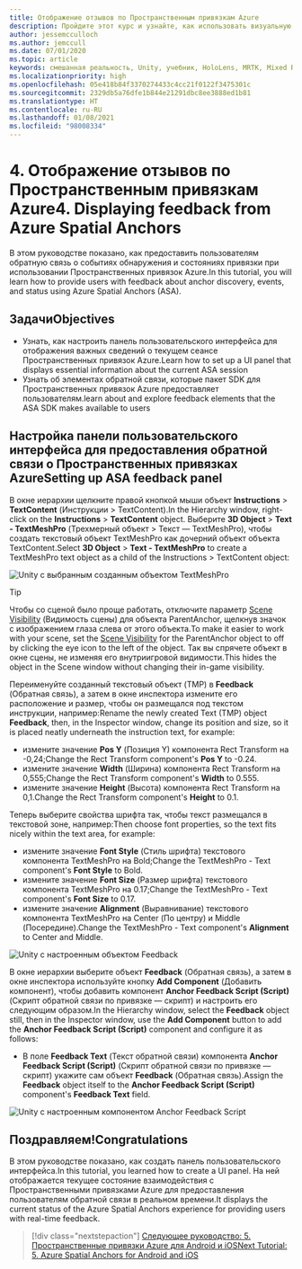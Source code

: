 ```yaml
---
title: Отображение отзывов по Пространственным привязкам Azure
description: Пройдите этот курс и узнайте, как использовать визуальную обратную связь от Пространственных привязок Azure в приложении смешанной реальности.
author: jessemcculloch
ms.author: jemccull
ms.date: 07/01/2020
ms.topic: article
keywords: смешанная реальность, Unity, учебник, HoloLens, MRTK, Mixed Reality Toolkit, UWP, Пространственные привязки Azure, сеансы, элементы обратной связи
ms.localizationpriority: high
ms.openlocfilehash: 05e418b84f3370274433c4cc21f0122f3475301c
ms.sourcegitcommit: 2329db5a76dfe1b844e21291dbc8ee3888ed1b81
ms.translationtype: HT
ms.contentlocale: ru-RU
ms.lasthandoff: 01/08/2021
ms.locfileid: "98008334"
---
```

# <a name="4-displaying-feedback-from-azure-spatial-anchors"></a><span data-ttu-id="359d7-104">4. Отображение отзывов по Пространственным привязкам Azure</span><span class="sxs-lookup"><span data-stu-id="359d7-104">4. Displaying feedback from Azure Spatial Anchors</span></span>

<span data-ttu-id="359d7-105">В этом руководстве показано, как предоставить пользователям обратную связь о событиях обнаружения и состояниях привязки при использовании Пространственных привязок Azure.</span><span class="sxs-lookup"><span data-stu-id="359d7-105">In this tutorial, you will learn how to provide users with feedback about anchor discovery, events, and status using Azure Spatial Anchors (ASA).</span></span>

## <a name="objectives"></a><span data-ttu-id="359d7-106">Задачи</span><span class="sxs-lookup"><span data-stu-id="359d7-106">Objectives</span></span>

* <span data-ttu-id="359d7-107">Узнать, как настроить панель пользовательского интерфейса для отображения важных сведений о текущем сеансе Пространственных привязок Azure.</span><span class="sxs-lookup"><span data-stu-id="359d7-107">Learn how to set up a UI panel that displays essential information about the current ASA session</span></span>
* <span data-ttu-id="359d7-108">Узнать об элементах обратной связи, которые пакет SDK для Пространственных привязок Azure предоставляет пользователям.</span><span class="sxs-lookup"><span data-stu-id="359d7-108">learn about and explore feedback elements that the ASA SDK makes available to users</span></span>

## <a name="setting-up-asa-feedback-panel"></a><span data-ttu-id="359d7-109">Настройка панели пользовательского интерфейса для предоставления обратной связи о Пространственных привязках Azure</span><span class="sxs-lookup"><span data-stu-id="359d7-109">Setting up ASA feedback panel</span></span>

<span data-ttu-id="359d7-110">В окне иерархии щелкните правой кнопкой мыши объект **Instructions** > **TextContent** (Инструкции > TextContent).</span><span class="sxs-lookup"><span data-stu-id="359d7-110">In the Hierarchy window, right-click on the **Instructions** > **TextContent** object.</span></span> <span data-ttu-id="359d7-111">Выберите **3D Object** > **Text - TextMeshPro** (Трехмерный объект > Текст — TextMeshPro), чтобы создать текстовый объект TextMeshPro как дочерний объект объекта TextContent.</span><span class="sxs-lookup"><span data-stu-id="359d7-111">Select **3D Object** > **Text - TextMeshPro** to create a TextMeshPro text object as a child of the Instructions > TextContent object:</span></span>

![Unity с выбранным созданным объектом TextMeshPro](images/mr-learning-asa/asa-04-section1-step1-1.png)

> [!TIP]
> <span data-ttu-id="359d7-113">Чтобы со сценой было проще работать, отключите параметр <a href="https://docs.unity3d.com/Manual/SceneVisibility.html" target="_blank">Scene Visibility</a> (Видимость сцены) для объекта ParentAnchor, щелкнув значок с изображением глаза слева от этого объекта.</span><span class="sxs-lookup"><span data-stu-id="359d7-113">To make it easier to work with your scene, set the  <a href="https://docs.unity3d.com/Manual/SceneVisibility.html" target="_blank">Scene Visibility</a> for the ParentAnchor object to off by clicking the eye icon to the left of the object.</span></span> <span data-ttu-id="359d7-114">Так вы спрячете объект в окне сцены, не изменяя его внутриигровой видимости.</span><span class="sxs-lookup"><span data-stu-id="359d7-114">This hides the object in the Scene window without changing their in-game visibility.</span></span>

<span data-ttu-id="359d7-115">Переименуйте созданный текстовый объект (TMP) в **Feedback** (Обратная связь), а затем в окне инспектора измените его расположение и размер, чтобы он размещался под текстом инструкции, например:</span><span class="sxs-lookup"><span data-stu-id="359d7-115">Rename the newly created Text (TMP) object **Feedback**, then, in the Inspector window, change its position and size, so it is placed neatly underneath the instruction text, for example:</span></span>

* <span data-ttu-id="359d7-116">измените значение **Pos Y** (Позиция Y) компонента Rect Transform на -0,24;</span><span class="sxs-lookup"><span data-stu-id="359d7-116">Change the Rect Transform component's **Pos Y** to -0.24.</span></span>
* <span data-ttu-id="359d7-117">измените значение **Width** (Ширина) компонента Rect Transform на 0,555;</span><span class="sxs-lookup"><span data-stu-id="359d7-117">Change the Rect Transform component's **Width** to 0.555.</span></span>
* <span data-ttu-id="359d7-118">измените значение **Height** (Высота) компонента Rect Transform на 0,1.</span><span class="sxs-lookup"><span data-stu-id="359d7-118">Change the Rect Transform component's **Height** to 0.1.</span></span>

<span data-ttu-id="359d7-119">Теперь выберите свойства шрифта так, чтобы текст размещался в текстовой зоне, например:</span><span class="sxs-lookup"><span data-stu-id="359d7-119">Then choose font properties, so the text fits nicely within the text area, for example:</span></span>

* <span data-ttu-id="359d7-120">измените значение **Font Style** (Стиль шрифта) текстового компонента TextMeshPro на Bold;</span><span class="sxs-lookup"><span data-stu-id="359d7-120">Change the TextMeshPro - Text component's **Font Style** to Bold.</span></span>
* <span data-ttu-id="359d7-121">измените значение **Font Size** (Размер шрифта) текстового компонента TextMeshPro на 0.17;</span><span class="sxs-lookup"><span data-stu-id="359d7-121">Change the TextMeshPro - Text component's **Font Size** to 0.17.</span></span>
* <span data-ttu-id="359d7-122">измените значение **Alignment** (Выравнивание) текстового компонента TextMeshPro на Center (По центру) и Middle (Посередине).</span><span class="sxs-lookup"><span data-stu-id="359d7-122">Change the TextMeshPro - Text component's **Alignment** to Center and Middle.</span></span>

![Unity с настроенным объектом Feedback](images/mr-learning-asa/asa-04-section1-step1-2.png)

<span data-ttu-id="359d7-124">В окне иерархии выберите объект **Feedback** (Обратная связь), а затем в окне инспектора используйте кнопку **Add Component** (Добавить компонент), чтобы добавить компонент **Anchor Feedback Script (Script)** (Скрипт обратной связи по привязке — скрипт) и настроить его следующим образом.</span><span class="sxs-lookup"><span data-stu-id="359d7-124">In the Hierarchy window, select the **Feedback** object still, then in the Inspector window, use the **Add Component** button to add the **Anchor Feedback Script (Script)** component and configure it as follows:</span></span>

* <span data-ttu-id="359d7-125">В поле **Feedback Text** (Текст обратной связи) компонента **Anchor Feedback Script (Script)** (Скрипт обратной связи по привязке — скрипт) укажите сам объект **Feedback** (Обратная связь).</span><span class="sxs-lookup"><span data-stu-id="359d7-125">Assign the **Feedback** object itself to the **Anchor Feedback Script (Script)** component's **Feedback Text** field.</span></span>

![Unity с настроенным компонентом Anchor Feedback Script](images/mr-learning-asa/asa-04-section1-step1-3.png)

## <a name="congratulations"></a><span data-ttu-id="359d7-127">Поздравляем!</span><span class="sxs-lookup"><span data-stu-id="359d7-127">Congratulations</span></span>

<span data-ttu-id="359d7-128">В этом руководстве показано, как создать панель пользовательского интерфейса.</span><span class="sxs-lookup"><span data-stu-id="359d7-128">In this tutorial, you learned how to create a UI panel.</span></span> <span data-ttu-id="359d7-129">На ней отображается текущее состояние взаимодействия с Пространственными привязками Azure для предоставления пользователям обратной связи в реальном времени.</span><span class="sxs-lookup"><span data-stu-id="359d7-129">It displays the current status of the Azure Spatial Anchors experience for providing users with real-time feedback.</span></span>

> [!div class="nextstepaction"]
> [<span data-ttu-id="359d7-130">Следующее руководство: 5. Пространственные привязки Azure для Android и iOS</span><span class="sxs-lookup"><span data-stu-id="359d7-130">Next Tutorial: 5. Azure Spatial Anchors for Android and iOS</span></span>](mr-learning-asa-05.md)
